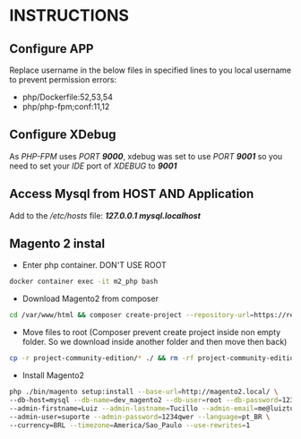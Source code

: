 # INSTRUCTIONS

## Configure APP
Replace username in the below files in specified lines to you local username to prevent permission errors:
- php/Dockerfile:52,53,54
- php/php-fpm;conf:11,12

## Configure XDebug
As *PHP-FPM* uses *PORT __9000__*, xdebug was set to use *PORT __9001__* so you need to set your *IDE* port of *XDEBUG* to *__9001__*

## Access Mysql from HOST AND Application
Add to the */etc/hosts* file: __*127.0.0.1 mysql.localhost*__

## Magento 2 instal
- Enter php container. DON'T USE ROOT
```bash
docker container exec -it m2_php bash
```
- Download Magento2 from composer
```bash
cd /var/www/html && composer create-project --repository-url=https://repo.magento.com/ magento/project-community-edition
```
- Move files to root (Composer prevent create project inside non empty folder. So we download inside another folder and then move then back)
```bash
cp -r project-community-edition/* ./ && rm -rf project-community-edition
```
- Install Magento2
```bash
php ./bin/magento setup:install --base-url=http://magento2.local/ \
--db-host=mysql --db-name=dev_magento2 --db-user=root --db-password=1234qwer \
--admin-firstname=Luiz --admin-lastname=Tucillo --admin-email=me@luiztucillo.com.br \
--admin-user=suporte --admin-password=1234qwer --language=pt_BR \
--currency=BRL --timezone=America/Sao_Paulo --use-rewrites=1
```
